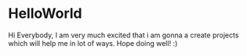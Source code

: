 # HelloWorld

Hi Everybody,
  I am very much excited that i am gonna a create projects which will help me in lot of ways.
  Hope doing well! :)
